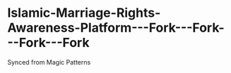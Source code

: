# Islamic-Marriage-Rights-Awareness-Platform---Fork---Fork---Fork---Fork
Synced from Magic Patterns
